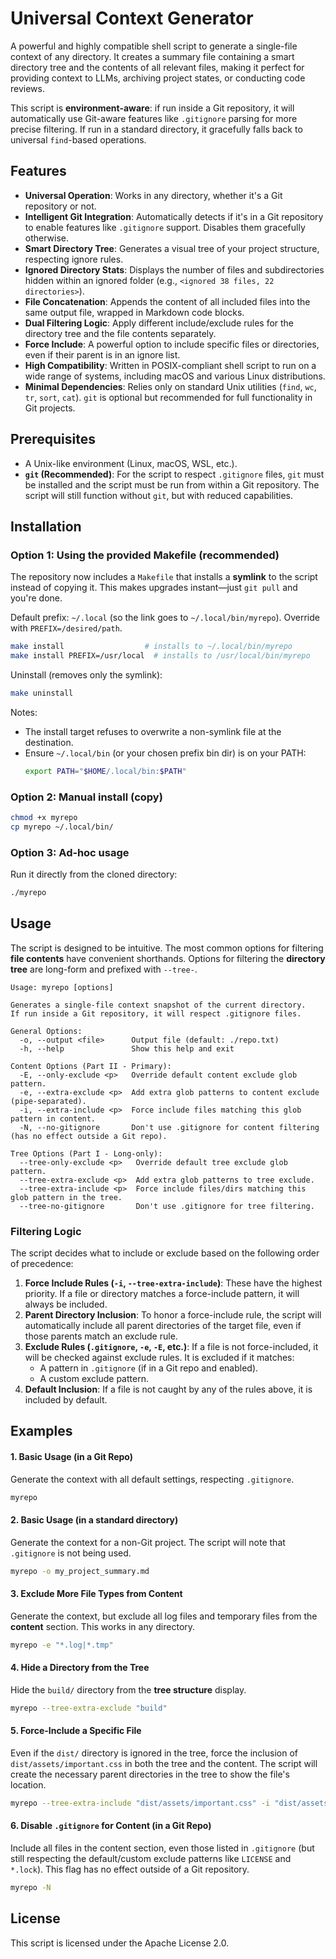 # Universal Context Generator

A powerful and highly compatible shell script to generate a single-file context of any directory. It creates a summary file containing a smart directory tree and the contents of all relevant files, making it perfect for providing context to LLMs, archiving project states, or conducting code reviews.

This script is **environment-aware**: if run inside a Git repository, it will automatically use Git-aware features like `.gitignore` parsing for more precise filtering. If run in a standard directory, it gracefully falls back to universal `find`-based operations.

## Features

-   **Universal Operation**: Works in any directory, whether it's a Git repository or not.
-   **Intelligent Git Integration**: Automatically detects if it's in a Git repository to enable features like `.gitignore` support. Disables them gracefully otherwise.
-   **Smart Directory Tree**: Generates a visual tree of your project structure, respecting ignore rules.
-   **Ignored Directory Stats**: Displays the number of files and subdirectories hidden within an ignored folder (e.g., `<ignored 38 files, 22 directories>`).
-   **File Concatenation**: Appends the content of all included files into the same output file, wrapped in Markdown code blocks.
-   **Dual Filtering Logic**: Apply different include/exclude rules for the directory tree and the file contents separately.
-   **Force Include**: A powerful option to include specific files or directories, even if their parent is in an ignore list.
-   **High Compatibility**: Written in POSIX-compliant shell script to run on a wide range of systems, including macOS and various Linux distributions.
-   **Minimal Dependencies**: Relies only on standard Unix utilities (`find`, `wc`, `tr`, `sort`, `cat`). `git` is optional but recommended for full functionality in Git projects.

## Prerequisites

-   A Unix-like environment (Linux, macOS, WSL, etc.).
-   **`git` (Recommended)**: For the script to respect `.gitignore` files, `git` must be installed and the script must be run from within a Git repository. The script will still function without `git`, but with reduced capabilities.

## Installation

### Option 1: Using the provided Makefile (recommended)

The repository now includes a `Makefile` that installs a **symlink** to the script instead of copying it. This makes upgrades instant—just `git pull` and you're done.

Default prefix: `~/.local` (so the link goes to `~/.local/bin/myrepo`). Override with `PREFIX=/desired/path`.

```sh
make install                  # installs to ~/.local/bin/myrepo
make install PREFIX=/usr/local  # installs to /usr/local/bin/myrepo
```

Uninstall (removes only the symlink):

```sh
make uninstall
```

Notes:
- The install target refuses to overwrite a non-symlink file at the destination.
- Ensure `~/.local/bin` (or your chosen prefix bin dir) is on your PATH:
  ```sh
  export PATH="$HOME/.local/bin:$PATH"
  ```

### Option 2: Manual install (copy)

```sh
chmod +x myrepo
cp myrepo ~/.local/bin/
```

### Option 3: Ad‑hoc usage

Run it directly from the cloned directory:

```sh
./myrepo
```

## Usage

The script is designed to be intuitive. The most common options for filtering **file contents** have convenient shorthands. Options for filtering the **directory tree** are long-form and prefixed with `--tree-`.

```
Usage: myrepo [options]

Generates a single-file context snapshot of the current directory.
If run inside a Git repository, it will respect .gitignore files.

General Options:
  -o, --output <file>      Output file (default: ./repo.txt)
  -h, --help               Show this help and exit

Content Options (Part II - Primary):
  -E, --only-exclude <p>   Override default content exclude glob pattern.
  -e, --extra-exclude <p>  Add extra glob patterns to content exclude (pipe-separated).
  -i, --extra-include <p>  Force include files matching this glob pattern in content.
  -N, --no-gitignore       Don't use .gitignore for content filtering (has no effect outside a Git repo).

Tree Options (Part I - Long-only):
  --tree-only-exclude <p>   Override default tree exclude glob pattern.
  --tree-extra-exclude <p>  Add extra glob patterns to tree exclude.
  --tree-extra-include <p>  Force include files/dirs matching this glob pattern in the tree.
  --tree-no-gitignore       Don't use .gitignore for tree filtering.
```

### Filtering Logic

The script decides what to include or exclude based on the following order of precedence:

1.  **Force Include Rules (`-i`, `--tree-extra-include`)**: These have the highest priority. If a file or directory matches a force-include pattern, it will always be included.
2.  **Parent Directory Inclusion**: To honor a force-include rule, the script will automatically include all parent directories of the target file, even if those parents match an exclude rule.
3.  **Exclude Rules (`.gitignore`, `-e`, `-E`, etc.)**: If a file is not force-included, it will be checked against exclude rules. It is excluded if it matches:
    -   A pattern in `.gitignore` (if in a Git repo and enabled).
    -   A custom exclude pattern.
4.  **Default Inclusion**: If a file is not caught by any of the rules above, it is included by default.

## Examples

#### 1. Basic Usage (in a Git Repo)

Generate the context with all default settings, respecting `.gitignore`.
```sh
myrepo
```

#### 2. Basic Usage (in a standard directory)

Generate the context for a non-Git project. The script will note that `.gitignore` is not being used.
```sh
myrepo -o my_project_summary.md
```

#### 3. Exclude More File Types from Content

Generate the context, but exclude all log files and temporary files from the **content** section. This works in any directory.
```sh
myrepo -e "*.log|*.tmp"
```

#### 4. Hide a Directory from the Tree

Hide the `build/` directory from the **tree structure** display.
```sh
myrepo --tree-extra-exclude "build"
```

#### 5. Force-Include a Specific File

Even if the `dist/` directory is ignored in the tree, force the inclusion of `dist/assets/important.css` in both the tree and the content. The script will create the necessary parent directories in the tree to show the file's location.
```sh
myrepo --tree-extra-include "dist/assets/important.css" -i "dist/assets/important.css"
```

#### 6. Disable `.gitignore` for Content (in a Git Repo)

Include all files in the content section, even those listed in `.gitignore` (but still respecting the default/custom exclude patterns like `LICENSE` and `*.lock`). This flag has no effect outside of a Git repository.
```sh
myrepo -N
```

## License

This script is licensed under the Apache License 2.0.